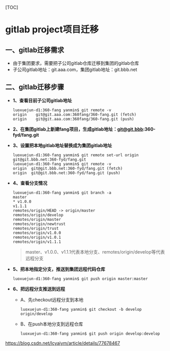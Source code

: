 

[TOC]



# gitlab project项目迁移

## 一、gitlab迁移需求

- 由于集团要求，需要把子公司gitlab仓库迁移到集团的gitlab仓库
- 子公司gitlab地址：git.aaa.com，集团gitlab地址：git.bbb.net

## 二、gitlab迁移步骤

- **1、查看目前子公司gitlab地址**

  ```
  luoxuejun-d1:360-fang yanmin$ git remote -v
  origin    git@git.aaa.com:360fang/360-fang.git (fetch)
  origin    git@git.aaa.com:360fang/360-fang.git (push) 
  ```

- **2、在集团gitlab上新建fang项目，生成gitlab地址：git@git.bbb:360-fyd/fang.git**

- **3、设置把本地gitlab地址替换成为集团gitlab地址**

  ```
  luoxuejun-d1:360-fang yanmin$ git remote set-url origin git@git.bbb.net:360-fyd/fang.git
  luoxuejun-d1:360-fang yanmin$ git remote -v
  origin  git@git.bbb.net:360-fyd/fang.git (fetch)
  origin  git@git.bbb.net:360-fyd/fang.git (push) 
  ```

- **4、查看分支情况**

  ```
  luoxuejun-d1:360-fang yanmin$ git branch -a
  master
  * v1.0.0
  v1.1.1
  remotes/origin/HEAD -> origin/master
  remotes/origin/develop
  remotes/origin/master
  remotes/origin/newtrust
  remotes/origin/trust
  remotes/origin/v1.0.0
  remotes/origin/v1.0.1
  remotes/origin/v1.1.1 
  ```

  > master、v1.0.0、v1.1.1代表本地分支、remotes/origin/develop等代表远程分支

- **5、把本地指定分支，推送到集团远程代码仓库**

  ```
  luoxuejun-d1:360-fang yanmin$ git push origin master:master 
  ```

- **6、把远程分支推送到远程**

  - A、先checkout远程分支到本地

    ```
    luoxuejun-d1:360-fang yanmin$ git checkout -b develop origin/develop 
    ```

  - B、在push本地分支到远程仓库

    ```
    luoxuejun-d1:360-fang yanmin$ git push origin develop:develop
    ```





<https://blog.csdn.net/lcyaiym/article/details/77678467>